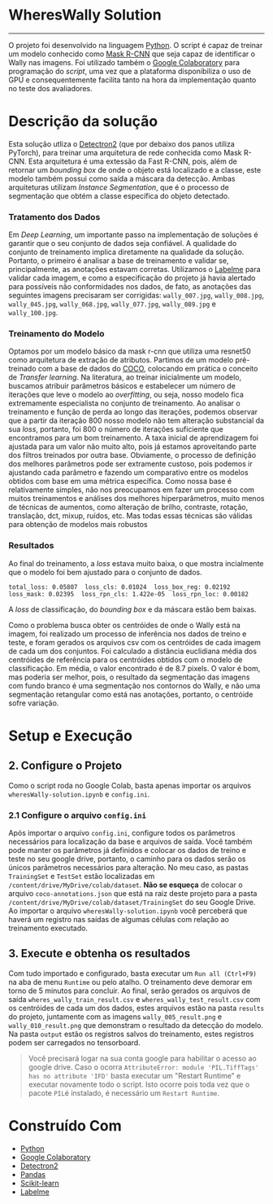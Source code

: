 # WheresWally Solution
---

O projeto foi desenvolvido na linguagem [Python](https://www.python.org/downloads/release/python-370/). O script é capaz de treinar um modelo conhecido como [Mask R-CNN](https://arxiv.org/pdf/1703.06870.pdf) que seja capaz de identificar o Wally nas imagens. Foi utilizado também o [Google Colaboratory](https://colab.research.google.com/) para programação do *script*, uma vez que a plataforma disponibiliza o uso de GPU e consequentemente facilita tanto na hora da implementação quanto no teste dos avaliadores.

# Descrição da solução

Esta solução utliza o [Detectron2](https://detectron2.readthedocs.io/en/latest/) (que por debaixo dos panos utiliza PyTorch), para treinar uma arquitetura de rede conhecida como Mask R-CNN. Esta arquitetura é uma extessão da Fast R-CNN, pois, além de retornar um *bounding box* de onde o objeto está localizado e a classe, este modelo também possui como saída a máscara da detecção. Ambas arquiteturas utilizam *Instance Segmentation*, que é o processo de segmentação que obtém a classe específica do objeto detectado.

### Tratamento dos Dados

Em *Deep Learning*, um importante passo na implementação de soluções é garantir que o seu conjunto de dados seja confiável. A qualidade do conjunto de treinamento implica diretamente na qualidade da solução. Portanto, o primeiro é analisar a base de treinamento e validar se, principalmente, as anotações estavam corretas. Utilizamos o [Labelme](https://github.com/wkentaro/labelme) para validar cada imagem, e como a especificação do projeto já havia alertado para possíveis não conformidades nos dados, de fato, as anotações das seguintes imagens precisaram ser corrigidas: `wally_007.jpg`, `wally_008.jpg`, `wally_045.jpg`, `wally_068.jpg`, `wally_077.jpg`, `wally_089.jpg` e `wally_100.jpg`.

### Treinamento do Modelo

Optamos por um modelo básico da mask r-cnn que utiliza uma resnet50 como arquitetura de extração de atributos. Partimos de um modelo pré-treinado com a base de dados do [COCO](https://cocodataset.org/#home), colocando em prática o conceito de *Transfer learning*. Na literatura, ao treinar inicialmente um modelo, buscamos atribuir parâmetros básicos e estabelecer um número de iterações que leve o modelo ao *overfitting*, ou seja, nosso modelo fica extremamente especialista no conjunto de treinamento. Ao analisar o treinamento e função de perda ao longo das iterações, podemos observar que a partir da iteração 800 nosso modelo não tem alteração substancial da sua *loss*, portanto, foi 800 o número de iterações suficiente que encontramos para um bom treinamento. A taxa inicial de aprendizagem foi ajustada para um valor não muito alto, pois já estamos aproveitando parte dos filtros treinados por outra base. Obviamente, o processo de definição dos melhores parâmetros pode ser extramente custoso, pois podemos ir ajustando cada parâmetro e fazendo um comparativo entre os modelos obtidos com base em uma métrica específica. Como nossa base é relativamente simples, não nos preocupamos em fazer um processo com muitos treinamentos e análises dos melhores hiperparâmetros, muito menos de técnicas de aumentos, como alteração de brilho, contraste, rotação, translação, dct, mixup, ruídos, etc. Mas todas essas técnicas são válidas para obtenção de modelos mais robustos

### Resultados

Ao final do treinamento, a *loss* estava muito baixa, o que mostra incialmente que o modelo foi bem ajustado para o conjunto de dados. 

    total_loss: 0.05807  loss_cls: 0.01024  loss_box_reg: 0.02192  loss_mask: 0.02395  loss_rpn_cls: 1.422e-05  loss_rpn_loc: 0.00182

A *loss* de classificação, do *bounding box* e da máscara estão bem baixas.

Como o problema busca obter os centróides de onde o Wally está na imagem, foi realizado um processo de inferência nos dados de treino e teste, e foram gerados os arquivos csv com os centróides de cada imagem de cada um dos conjuntos. Foi calculado a distância euclidiana média dos centróides de referência para os centróides obtidos com o modelo de classificação.
Em média, o valor encontrado é de 8.7 pixels. O valor é bom, mas poderia ser melhor, pois, o resultado da segmentação das imagens com fundo branco é uma segmentação nos contornos do Wally, e não uma segmentação retangular como está nas anotações, portanto, o centróide sofre variação. 

# Setup e Execução

## 2. Configure o Projeto

Como o script roda no Google Colab, basta apenas importar os arquivos `wheresWally-solution.ipynb` e `config.ini`.
### 2.1 Configure o arquivo `config.ini`
Após importar o arquivo `config.ini`, configure todos os parâmetros necessários para localização da base e arquivos de saída. Você também pode manter os parâmetros já definidos e colocar os dados de treino e teste no seu google drive, portanto, o caminho para os dados serão os únicos parâmetros necessários para alteração. No meu caso, as pastas `TrainingSet` e `TestSet` estão localizadas em `/content/drive/MyDrive/colab/dataset`. **Não se esqueça** de colocar o arquivo `coco-annotations.json` que está na raiz deste projeto para a pasta `/content/drive/MyDrive/colab/dataset/TrainingSet` do seu Google Drive.
Ao importar o arquivo `wheresWally-solution.ipynb` você perceberá que haverá um registro nas saídas de algumas células com relação ao treinamento executado.

## 3. Execute e obtenha os resultados
Com tudo importado e configurado, basta executar um `Run all (Ctrl+F9)` na aba de menu `Runtime` ou pelo atalho. O treinamento deve demorar em torno de 5 minutos para concluir. Ao final, serão gerados os arquivos de saída `wheres_wally_train_result.csv` e `wheres_wally_test_result.csv` com os centróides de cada um dos dados, estes arquivos estão na pasta `results` do projeto, juntamente com as imagens `wally_005_result.png` e `wally_010_result.png` que demonstram o resultado da detecção do modelo. Na pasta `output` estão os registros salvos do treinamento, estes registros podem ser carregados no tensorboard.

> Você precisará logar na sua conta google para habilitar o acesso ao google drive.
> Caso o ocorra `AttributeError: module 'PIL.TiffTags' has no attribute 'IFD'` basta executar um "Restart Runtime" e executar novamente todo o script. Isto ocorre pois toda vez que o pacote `PIL`é instalado, é necessário um `Restart Runtime`.

# Construído Com 
* [Python](https://www.python.org/downloads/release/python-370/)
* [Google Colaboratory](https://colab.research.google.com/)
* [Detectron2](https://detectron2.readthedocs.io/en/latest/)
* [Pandas](https://pandas.pydata.org/)
* [Scikit-learn](https://scikit-learn.org/stable/)
* [Labelme](https://github.com/wkentaro/labelme)
